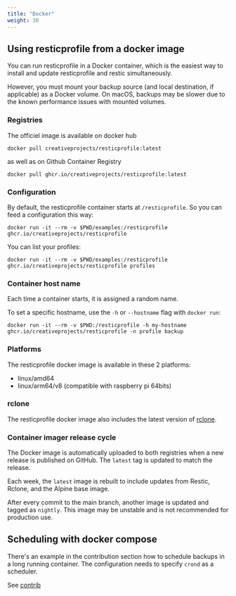 ```yaml
---
title: "Docker"
weight: 30
---
```




## Using resticprofile from a docker image ##

You can run resticprofile in a Docker container, which is the easiest way to install and update resticprofile and restic simultaneously.

However, you must mount your backup source (and local destination, if applicable) as a Docker volume. On macOS, backups may be slower due to the known performance issues with mounted volumes.

### Registries

The officiel image is available on docker hub
```shell
docker pull creativeprojects/resticprofile:latest
```
as well as on Github Container Registry
```shell
docker pull ghcr.io/creativeprojects/resticprofile:latest
```

### Configuration

By default, the resticprofile container starts at `/resticprofile`. So you can feed a configuration this way:

```shell
docker run -it --rm -v $PWD/examples:/resticprofile ghcr.io/creativeprojects/resticprofile
```

You can list your profiles:
```shell
docker run -it --rm -v $PWD/examples:/resticprofile ghcr.io/creativeprojects/resticprofile profiles
```

### Container host name

Each time a container starts, it is assigned a random name.

To set a specific hostname, use the `-h` or `--hostname` flag with `docker run`:

```shell
docker run -it --rm -v $PWD:/resticprofile -h my-hostname ghcr.io/creativeprojects/resticprofile -n profile backup
```

### Platforms

The resticprofile docker image is available in these 2 platforms:
- linux/amd64
- linux/arm64/v8 (compatible with raspberry pi 64bits)

### rclone

The resticprofile docker image also includes the latest version of [rclone][1].

### Container imager release cycle

The Docker image is automatically uploaded to both registries when a new release is published on GitHub. The `latest` tag is updated to match the release.

Each week, the `latest` image is rebuilt to include updates from Restic, Rclone, and the Alpine base image.

After every commit to the main branch, another image is updated and tagged as `nightly`. This image may be unstable and is not recommended for production use.

## Scheduling with docker compose

There's an example in the contribution section how to schedule backups in a long running container.
The configuration needs to specify `crond` as a scheduler.

See [contrib][2]

[1]: https://rclone.org/
[2]: https://github.com/creativeprojects/resticprofile/tree/master/contrib/schedule-in-docker
